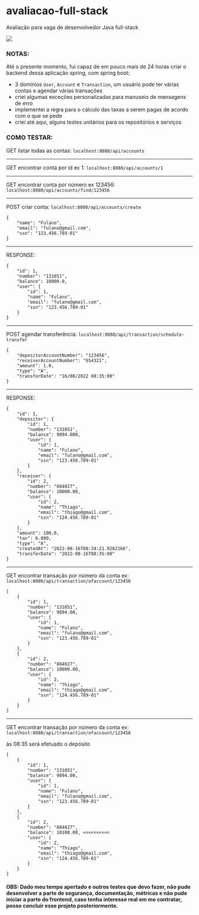 # avaliacao-full-stack
Avaliação para vaga de desenvolvedor Java full-stack

[![](https://img.shields.io/discord/677642178083946580?color=%23768ACF&label=Discord)](https://discord.gg/U8NcPcHxW3)

### NOTAS:
Até o presente momento, fui capaz de em pouco mais de 24 horas criar o backend dessa aplicação spring, com spring boot; 

- 3 domínios `User`, `Account` e `Transaction`, um usuário pode ter várias contas e agendar várias transações
- criei algumas exceções personalizadas para manuseio de mensagens de erro
- implementei a regra para o cálculo das taxas a serem pagas de acordo com o que se pede
- criei até aqui, alguns testes unitários para os repositórios e serviços

### COMO TESTAR:

GET listar todas as contas: `localhost:8080/api/accounts`

---
GET encontrar conta por id ex 1: `localhost:8080/api/accounts/1`

---
GET encontrar conta por número ex 123456: `localhost:8080/api/accounts/find/123456`

---
POST criar conta: `localhost:8080/api/accounts/create`
```
{
    "name": "Fulano",
    "email": "fulano@gmail.com",
    "ssn": "123.456.789-01"
}
```
---
RESPONSE:
```
{
    "id": 1,
    "number": "131051",
    "balance": 10000.0,
    "user": {
        "id": 1,
        "name": "Fulano",
        "email": "fulano@gmail.com",
        "ssn": "123.456.789-01"
    }
}
```
---
POST agendar transferência: `localhost:8080/api/transaction/schedule-transfer`
```
{
    "depositorAccountNumber": "123456",
    "receiverAccountNumber": "654321",
    "amount": 1.0,
    "type": "A",
    "transferDate": "16/08/2022 08:35:00"
}
```
---
RESPONSE:
```
{
    "id": 1,
    "depositor": {
        "id": 1,
        "number": "131051",
        "balance": 9894.000,
        "user": {
            "id": 1,
            "name": "Fulano",
            "email": "fulano@gmail.com",
            "ssn": "123.456.789-01"
        }
    },
    "receiver": {
        "id": 2,
        "number": "884027",
        "balance": 10000.00,
        "user": {
            "id": 2,
            "name": "Thiago",
            "email": "thiago@gmail.com",
            "ssn": "124.456.789-01"
        }
    },
    "amount": 100.0,
    "tax": 6.000,
    "type": "A",
    "createdAt": "2022-08-16T08:34:21.9282166",
    "transferDate": "2022-08-16T08:35:00"
}
```
---
GET encontrar transação por número da conta ex: `localhost:8080/api/transaction/ofaccount/123456`
```
[
    {
        "id": 1,
        "number": "131051",
        "balance": 9894.00,
        "user": {
            "id": 1,
            "name": "Fulano",
            "email": "fulano@gmail.com",
            "ssn": "123.456.789-01"
        }
    },
    {
        "id": 2,
        "number": "884027",
        "balance": 10000.00,
        "user": {
            "id": 2,
            "name": "Thiago",
            "email": "thiago@gmail.com",
            "ssn": "124.456.789-01"
        }
    }
]
```
---
GET encontrar transação por número da conta ex: `localhost:8080/api/transaction/ofaccount/123456`

às 08:35 será efetuado o depósito
```
[
    {
        "id": 1,
        "number": "131051",
        "balance": 9894.00,
        "user": {
            "id": 1,
            "name": "Fulano",
            "email": "fulano@gmail.com",
            "ssn": "123.456.789-01"
        }
    },
    {
        "id": 2,
        "number": "884027",
        "balance": 10100.00, <<<<<<<<<<
        "user": {
            "id": 2,
            "name": "Thiago",
            "email": "thiago@gmail.com",
            "ssn": "124.456.789-01"
        }
    }
]
```
#### OBS: Dado meu tempo apertado e outros testes que devo fazer, não pude desenvolver a parte de segurança, documentação, métricas e não pude iniciar a parte do frontend, caso tenha interesse real em me contratar, posso concluir esse projeto posteriormente.
